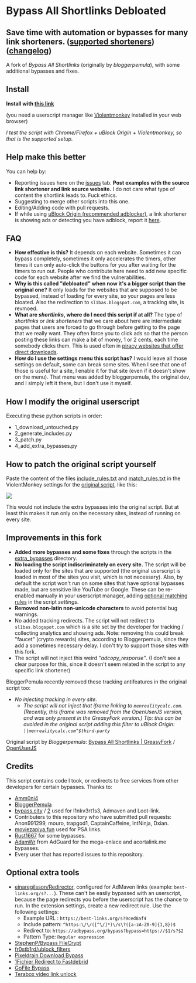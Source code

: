 # Bypass All Shortlinks Debloated
## Save time with automation or bypasses for many link shorteners. ([supported shorteners](https://codeberg.org/gongchandang49/bypass-all-shortlinks-debloated/src/branch/main/supported_sites.txt)) ([changelog](https://codeberg.org/gongchandang49/bypass-all-shortlinks-debloated/commits/branch/main/Bypass_All_Shortlinks.user.js))

A fork of *Bypass All Shortlinks* (originally by *bloggerpemula*), with some additional bypasses and fixes.

## Install
**Install with [this link](https://codeberg.org/gongchandang49/bypass-all-shortlinks-debloated/raw/branch/main/Bypass_All_Shortlinks.user.js)**

(you need a userscript manager like [Violentmonkey](https://violentmonkey.github.io/) installed in your web browser)

*I test the script with Chrome/Firefox + uBlock Origin + Violentmonkey, so that is the supported setup.*

## Help make this better
You can help by:
- Reporting issues here on the [issues](https://codeberg.org/gongchandang49/bypass-all-shortlinks-debloated/issues) tab. **Post examples with the source link shortener and link source website.** I do not care what type of content the shortlink leads to. Fuck ethics.
- Suggesting to merge other scripts into this one.
- Editing/Adding code with pull requests.
- If while using [uBlock Origin (recommended adblocker)](https://ublockorigin.com), a link shortener is showing ads or detecting you have adblock, report it [here](https://github.com/uBlockOrigin/uAssets/discussions/27472).

## FAQ
- **How effective is this?** It depends on each website. Sometimes it can bypass completely, sometimes it only accelerates the timers, other times it can only auto-click the buttons for you after waiting for the timers to run out. People who contribute here need to add new specific code for each website after we find the vulnerabilities.
- **Why is this called "debloated" when now it's a bigger script than the original one?** It only loads for the websites that are supposed to be bypassed, instead of loading for every site, so your pages are less bloated. Also the redirection to `sl1bas.blogspot.com`, a tracking site, is revmoed.
- **What are *shortlinks*, where do I need this script if at all?** The type of *shortlinks* or *link shorteners* that we care about here are intermediate pages that users are forced to go through before getting to the page that we really want. They often force you to click ads so that the person posting these links can make a bit of money, 1 or 2 cents, each time somebody clicks them. This is used often in [piracy websites that offer direct downloads](https://fmhy.net/downloadpiracyguide#video-sites).
- **How do I use the settings menu this script has?** I would leave all those settings on default, some can break some sites. When I see that one of those is useful for a site, I enable it for that site (even if it doesn't show on the menu). That menu was added by bloggerpemula, the original dev, and I simply left it there, but I don't use it myself.

## How I modify the original userscript
Executing these python scripts in order:
- 1_download_untouched.py
- 2_generate_includes.py
- 3_patch.py
- 4_add_extra_bypasses.py

## How to patch the original script yourself
Paste the content of the files [include_rules.txt](https://codeberg.org/gongchandang49/bypass-all-shortlinks-debloated/src/branch/main/include_rules.txt) and [match_rules.txt](https://codeberg.org/gongchandang49/bypass-all-shortlinks-debloated/src/branch/main/match_rules.txt) in the ViolentMonkey settings for the [original script](https://greasyfork.org/scripts/431691), like this:

![](https://i.imgur.com/qiJekvg.jpeg)

This would not include the extra bypasses into the original script. But at least this makes it run only on the necessary sites, instead of running on every site.


## Improvements in this fork
- **Added more bypasses and some fixes** through the scripts in the [extra_bypasses](https://codeberg.org/gongchandang49/bypass-all-shortlinks-debloated/src/branch/main/extra_bypasses) directory.
- **No loading the script indiscriminately on every site.** The script will be loaded only for the sites that are supported (the original userscript is loaded in most of the sites you visit, which is not necessary). Also, by default the script won't run on some sites that have optional bypasses made, but are sensitive like YouTube or Google. These can be re-enabled manually in your userscript manager, adding [optional matching rules](https://codeberg.org/gongchandang49/bypass-all-shortlinks-debloated/src/branch/main/docs/optional_matching_rules.md) in the script _settings_.
- **Removed non-latin non-unicode characters** to avoid potential bug warnings.
- No added tracking redirects. The script will not redirect to `sl1bas.blogspot.com` which is a site set by the developer for tracking / collecting analytics and showing ads. Note: removing this could break "faucet" (crypto rewards) sites, according to Bloggerpemula, since they add a sometimes necessary delay. I don't try to support those sites with this fork.
- The script will not inject this weird _"adcopy_response"_. (I don't see a clear purpose for this, since it doesn't seem related in the script to any specific link shortener)

BloggerPemula recently removed these tracking antifeatures in the original script too:
- _No injecting tracking in every site._
    - _The script will not inject that _iframe_ linking to `menrealitycalc.com`. (Recently, this _iframe_ was removed from the OpenUserJS version, and was only present in the GreasyFork version.)
    _Tip: this can be avoided in the original script adding this filter to uBlock Origin: `||menrealitycalc.com^$third-party`__

Original script by *Bloggerpemula*: [Bypass All Shortlinks | GreasyFork](https://greasyfork.org/scripts/431691) / [OpenUserJS](https://openuserjs.org/scripts/Bloggerpemula/Bypass_All_Shortlinks_Manual_Captcha)


## Credits
This script contains code I took, or redirects to free services from other developers for certain bypasses.
Thanks to:
- [Amm0ni4](https://codeberg.org/Amm0ni4/bypass-all-shortlinks-debloated)
- [BloggerPemula](https://greasyfork.org/users/810571-bloggerpemula)
- [bypass.city](https://bypass.city/) / [2](https://adbypass.org/) used for l1nkv3rt1s3, Admaven and Loot-link.
- Contributers to this repository who have submitted pull requests: Anon991299, mouro, trapgod1, CaptainCaffeine, IntNinja, Dxian.
- [moviezapiya.fun](https://moviezapiya.fun/) used for PSA links.
- [Rust1667](https://greasyfork.org/users/980489-rust1667) for some bypasses.
- [AdamWr](https://github.com/AdamWr) from AdGuard for the mega-enlace and acortalink.me bypasses.
- Every user that has reported issues to this repository.

## Optional extra tools
- [einaregilsson/Redirector](https://einaregilsson.com/redirector/), configured for AdMaven links (example: `best-links.org/s?...`). These can't be easily bypassed with an userscript, because the page redirects you before the userscript has the chance to run.
In the extension settings, create a new redirect rule. Use the following settings:
    - Example URL : `https://best-links.org/s?9ced8af4`
    - Include pattern: `^https:\/\/([^\/]*)\/s\?([a-zA-Z0-9]{1,8})$`
    - Redirect to: `https://adbypass.org/bypass?bypass=https://$1/s?$2`
    - Pattern Type: `Regular expression`
- [StephenP/Bypass FileCrypt](https://greasyfork.org/en/scripts/403170-bypass-filecrypt)
- [fr0stb1rd/ublock_filters](https://gitlab.com/fr0stb1rd/ublock_filters/)
- [Pixeldrain Download Bypass](https://greasyfork.org/en/scripts/491326-pixeldrain-download-bypass)
- [1Fichier Redirect to Fastdebrid](https://greasyfork.org/en/scripts/528673-1fichier-redirect-to-fastdebrid)
- [GoFile Bypass](https://greasyfork.org/en/scripts/527711)
- [Terabox video link unlock](https://greasyfork.org/en/scripts/528908-terabox-video-link-unlock-redirect-to-embed)
